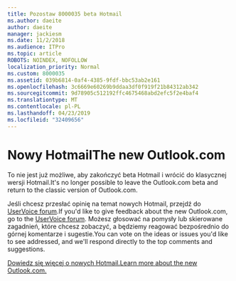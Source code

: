```yaml
---
title: Pozostaw 8000035 beta Hotmail
ms.author: daeite
author: daeite
manager: jackiesm
ms.date: 11/2/2018
ms.audience: ITPro
ms.topic: article
ROBOTS: NOINDEX, NOFOLLOW
localization_priority: Normal
ms.custom: 8000035
ms.assetid: 039b6814-0af4-4385-9fdf-bbc53ab2e161
ms.openlocfilehash: 3c6669e60269b9ddaa3df0f919f21b84312ab342
ms.sourcegitcommit: 9d78905c512192ffc4675468abd2efc5f2e4baf4
ms.translationtype: MT
ms.contentlocale: pl-PL
ms.lasthandoff: 04/23/2019
ms.locfileid: "32409656"
---
```

# <a name="the-new-outlookcom"></a><span data-ttu-id="cd2df-102">Nowy Hotmail</span><span class="sxs-lookup"><span data-stu-id="cd2df-102">The new Outlook.com</span></span>

<span data-ttu-id="cd2df-103">To nie jest już możliwe, aby zakończyć beta Hotmail i wrócić do klasycznej wersji Hotmail.</span><span class="sxs-lookup"><span data-stu-id="cd2df-103">It's no longer possible to leave the Outlook.com beta and return to the classic version of Outlook.com.</span></span>
  
<span data-ttu-id="cd2df-104">Jeśli chcesz przesłać opinię na temat nowych Hotmail, przejdź do [UserVoice forum](https://go.microsoft.com/fwlink/p/?linkid=851599).</span><span class="sxs-lookup"><span data-stu-id="cd2df-104">If you'd like to give feedback about the new Outlook.com, go to the [UserVoice forum](https://go.microsoft.com/fwlink/p/?linkid=851599).</span></span> <span data-ttu-id="cd2df-105">Możesz głosować na pomysły lub skierowane zagadnień, które chcesz zobaczyć, a będziemy reagować bezpośrednio do górnej komentarze i sugestie.</span><span class="sxs-lookup"><span data-stu-id="cd2df-105">You can vote on the ideas or issues you'd like to see addressed, and we'll respond directly to the top comments and suggestions.</span></span>
  
[<span data-ttu-id="cd2df-106">Dowiedz się więcej o nowych Hotmail.</span><span class="sxs-lookup"><span data-stu-id="cd2df-106">Learn more about the new Outlook.com.</span></span>](https://go.microsoft.com/fwlink/p/?linkid=874356)
  

